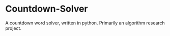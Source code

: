 # Countdown-Solver
A countdown word solver, written in python. Primarily an algorithm research project.
